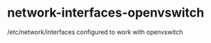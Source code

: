 network-interfaces-openvswitch
===============

/etc/network/interfaces configured to work with openvswitch